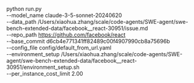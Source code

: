 python run.py \
  --model_name claude-3-5-sonnet-20240620 \
  --data_path /Users/xiaohua.zhang/scale/code-agents/SWE-agent/swe-bench-extended-data/facebook__react-30951/issue.md \
  --repo_path https://github.com/facebook/react \
  --base_commit d6cb4e771341ff82489c00f4907990cb8a75696b \
  --config_file config/default_from_url.yaml \
  --environment_setup /Users/xiaohua.zhang/scale/code-agents/SWE-agent/swe-bench-extended-data/facebook__react-30951/environment_setup.sh \
  --per_instance_cost_limit 2.00